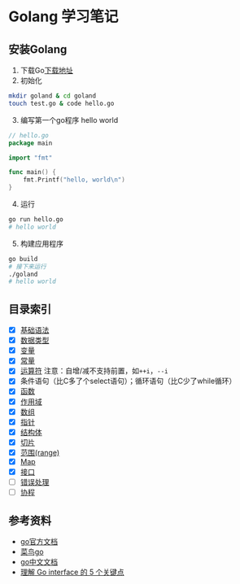# Golang 学习笔记
## 安装Golang
1. 下载Go[下载地址](https://golang.org/dl/)
2. 初始化
```bash
mkdir goland & cd goland
touch test.go & code hello.go
```
3. 编写第一个go程序 hello world
```go
// hello.go
package main

import "fmt"

func main() {
	fmt.Printf("hello, world\n")
}
```
4. 运行
```bash
go run hello.go
# hello world
```
5. 构建应用程序
```bash
go build
# 接下来运行
./goland
# hello world
```

## 目录索引
- [x]	[基础语法](https://www.runoob.com/go/go-data-types.html)
- [x]  	[数据类型](https://www.runoob.com/go/go-data-types.html)
- [x]  	[变量](./docs/variable.md)
- [x] 	[常量](./docs/constant.md)
- [x] 	[运算符](https://www.runoob.com/go/go-operators.html) 注意：自增/减不支持前置，如```++i```，```--i```
- [x]	条件语句（比C多了个select语句）；循环语句（比C少了while循环）
- [x]	[函数](./docs/func.md)
- [x]	[作用域](./docs/scope.md)
- [x]	[数组](./docs/array.md)
- [x]	[指针](./docs/pointer.md)
- [x]	[结构体](./docs/struct.md)
- [x]	[切片](./docs/slice.md)
- [x]	[范围(range)](./docs/range.md)
- [x]	[Map](./docs/Map.md)
- [x]	[接口](./docs/interface.md)
- [ ]	[错误处理](./docs/error.md)
- [ ]	[协程](./docs/goroutine.md)

## 参考资料
- [go官方文档](https://golang.org/doc/)
- [菜鸟go](https://www.runoob.com/go/go-tutorial.html)
- [go中文文档](http://shouce.jb51.net/golang-doc)
- [理解 Go interface 的 5 个关键点](https://sanyuesha.com/2017/07/22/how-to-understand-go-interface/)